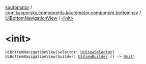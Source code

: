 [kautomator](../../index.md) / [com.kaspersky.components.kautomator.component.bottomnav](../index.md) / [UiBottomNavigationView](index.md) / [&lt;init&gt;](./-init-.md)

# &lt;init&gt;

`UiBottomNavigationView(selector: `[`UiViewSelector`](../../com.kaspersky.components.kautomator.component.common.builders/-ui-view-selector/index.md)`)`
`UiBottomNavigationView(builder: `[`UiViewBuilder`](../../com.kaspersky.components.kautomator.component.common.builders/-ui-view-builder/index.md)`.() -> `[`Unit`](https://kotlinlang.org/api/latest/jvm/stdlib/kotlin/-unit/index.html)`)`